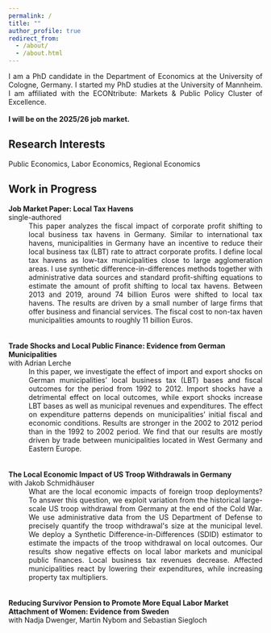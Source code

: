```yaml
---
permalink: /
title: ""
author_profile: true
redirect_from: 
  - /about/
  - /about.html
---
```


<div style="text-align: justify"> I am a PhD candidate in the Department of Economics at the University of Cologne, Germany. I started my PhD studies at the University of Mannheim. I am affiliated with the ECONtribute: Markets & Public Policy Cluster of Excellence. </div>

<br />

<div style="text-align: justify; font-weight: bold"> I will be on the 2025/26 job market. </div>


Research Interests
------
Public Economics, Labor Economics, Regional Economics

Work in Progress
------

<dt><strong>Job Market Paper: Local Tax Havens</strong></dt>
single-authored <br />
<dd><div style="text-align: justify"> This paper analyzes the fiscal impact of corporate profit shifting to local business tax havens in Germany. 
Similar to international tax havens, municipalities in Germany have an incentive to reduce their local business tax (LBT) rate to attract corporate profits. 
I define local tax havens as low-tax municipalities close to large agglomeration areas. I use synthetic difference-in-differences methods together with 
administrative data sources and standard profit-shifting equations to estimate the amount of profit shifting to local tax havens. Between 2013 and 2019,
 around 74 billion Euros were shifted to local tax havens. The results are driven by a small number of large firms that offer business and financial services.
 The fiscal cost to non-tax haven municipalities amounts to roughly 11 billion Euros. <br /> </div> </dd>


 <br />
 <br />
<dt><strong>Trade Shocks and Local Public Finance: Evidence from German Municipalities</strong> </dt>
with Adrian Lerche <br />
<dd><div style="text-align: justify"> In this paper, we investigate the effect of import and export shocks on German municipalities’
local business tax (LBT) bases and fiscal outcomes for the period from 1992 to 2012. Import shocks
have a detrimental effect on local outcomes, while export shocks increase LBT bases as well as municipal
revenues and expenditures. The effect on expenditure patterns depends on municipalities’ initial fiscal
and economic conditions. Results are stronger in the 2002 to 2012 period than in the 1992 to 2002 period.
We find that our results are mostly driven by trade between municipalities located in West Germany and
Eastern Europe. <br /> </div> </dd>


 <br />
 <br />
<dt><strong>The Local Economic Impact of US Troop Withdrawals in Germany</strong> </dt>
with Jakob Schmidhäuser <br />
<dd><div style="text-align: justify"> What are the local economic impacts of foreign troop deployments? 
To answer this question, we exploit variation from the historical large-scale US troop withdrawal from Germany 
at the end of the Cold War. We use administrative data from the US Department of Defense to precisely quantify 
the troop withdrawal's size at the municipal level. We deploy a Synthetic Difference-in-Differences (SDID) estimator 
to estimate the impacts of the troop withdrawal on local outcomes. Our results show negative effects on local labor 
markets and municipal public finances. Local business tax revenues decrease. Affected municipalities react by lowering 
their expenditures, while increasing property tax multipliers.<br /> </div> </dd>


 <br />
 <br />
<dt><strong>Reducing Survivor Pension to Promote More Equal Labor Market Attachment of Women: Evidence
from Sweden</strong> </dt>
with Nadja Dwenger, Martin Nybom and Sebastian Siegloch <br />



